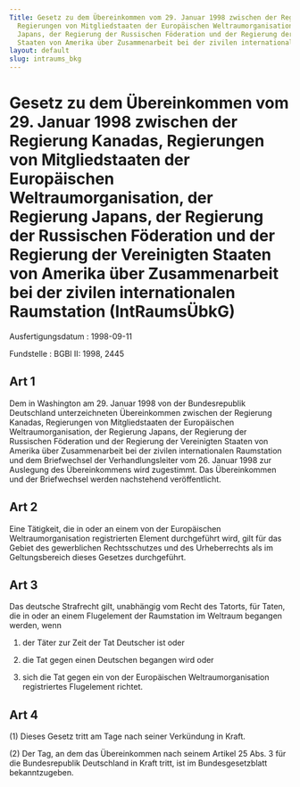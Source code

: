 ```yaml
---
Title: Gesetz zu dem Übereinkommen vom 29. Januar 1998 zwischen der Regierung Kanadas,
  Regierungen von Mitgliedstaaten der Europäischen Weltraumorganisation, der Regierung
  Japans, der Regierung der Russischen Föderation und der Regierung der Vereinigten
  Staaten von Amerika über Zusammenarbeit bei der zivilen internationalen Raumstation
layout: default
slug: intraums_bkg
---
```


# Gesetz zu dem Übereinkommen vom 29. Januar 1998 zwischen der Regierung Kanadas, Regierungen von Mitgliedstaaten der Europäischen Weltraumorganisation, der Regierung Japans, der Regierung der Russischen Föderation und der Regierung der Vereinigten Staaten von Amerika über Zusammenarbeit bei der zivilen internationalen Raumstation (IntRaumsÜbkG)

Ausfertigungsdatum
:   1998-09-11

Fundstelle
:   BGBl II: 1998, 2445



## Art 1

Dem in Washington am 29. Januar 1998 von der Bundesrepublik
Deutschland unterzeichneten Übereinkommen zwischen der Regierung
Kanadas, Regierungen von Mitgliedstaaten der Europäischen
Weltraumorganisation, der Regierung Japans, der Regierung der
Russischen Föderation und der Regierung der Vereinigten Staaten von
Amerika über Zusammenarbeit bei der zivilen internationalen
Raumstation und dem Briefwechsel der Verhandlungsleiter vom 26. Januar
1998 zur Auslegung des Übereinkommens wird zugestimmt. Das
Übereinkommen und der Briefwechsel werden nachstehend veröffentlicht.


## Art 2

Eine Tätigkeit, die in oder an einem von der Europäischen
Weltraumorganisation registrierten Element durchgeführt wird, gilt für
das Gebiet des gewerblichen Rechtsschutzes und des Urheberrechts als
im Geltungsbereich dieses Gesetzes durchgeführt.


## Art 3

Das deutsche Strafrecht gilt, unabhängig vom Recht des Tatorts, für
Taten, die in oder an einem Flugelement der Raumstation im Weltraum
begangen werden, wenn

1.  der Täter zur Zeit der Tat Deutscher ist oder


2.  die Tat gegen einen Deutschen begangen wird oder


3.  sich die Tat gegen ein von der Europäischen Weltraumorganisation
    registriertes Flugelement richtet.





## Art 4

(1) Dieses Gesetz tritt am Tage nach seiner Verkündung in Kraft.

(2) Der Tag, an dem das Übereinkommen nach seinem Artikel 25 Abs. 3
für die Bundesrepublik Deutschland in Kraft tritt, ist im
Bundesgesetzblatt bekanntzugeben.

